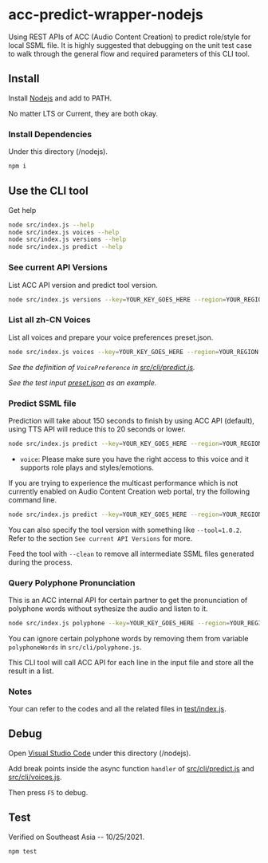 # acc-predict-wrapper-nodejs

Using REST APIs of ACC (Audio Content Creation) to predict role/style for local SSML file.
It is highly suggested that debugging on the unit test case to walk through the general flow and required parameters of this CLI tool.

## Install

Install [Nodejs](https://nodejs.org/en/) and add to PATH.

No matter LTS or Current, they are both okay.

### Install Dependencies

Under this directory (/nodejs).

```bash
npm i
```

## Use the CLI tool

Get help

```bash
node src/index.js --help
node src/index.js voices --help
node src/index.js versions --help
node src/index.js predict --help
```

### See current API Versions

List ACC API version and predict tool version.

```bash
node src/index.js versions --key=YOUR_KEY_GOES_HERE --region=YOUR_REGION
```

### List all zh-CN Voices

List all voices and prepare your voice preferences preset.json.

```bash
node src/index.js voices --key=YOUR_KEY_GOES_HERE --region=YOUR_REGION
```

*See the definition of `VoicePreference` in [src/cli/predict.js](https://github.com/pseudocc/acc-predict-wrapper/blob/main/nodejs/src/cli/predict.js#L104).*

*See the test input [preset.json](https://github.com/pseudocc/acc-predict-wrapper/blob/main/test/preset.json) as an example.*

### Predict SSML file

Prediction will take about 150 seconds to finish by using ACC API (default), using TTS API will reduce this to 20 seconds or lower.

```bash
node src/index.js predict --key=YOUR_KEY_GOES_HERE --region=YOUR_REGION --input=YOUR_SSML.xml --output=OUTPUT_DIRECTORY --voice=YOUR_FAVORITE_VOICE --api=tts
```

  - `voice`: Please make sure you have the right access to this voice
    and it supports role plays and styles/emotions.

If you are trying to experience the multicast performance which is not currently enabled on Audio Content Creation web portal, try the following command line.

```bash
node src/index.js predict --key=YOUR_KEY_GOES_HERE --region=YOUR_REGION --input=YOUR_SSML.xml --output=OUTPUT_DIRECTORY --preferences=YOUR_PRESET.json
```

You can also specify the tool version with something like `--tool=1.0.2`. Refer to the section `See current API Versions` for more.

Feed the tool with `--clean` to remove all intermediate SSML files generated during the process.

### Query Polyphone Pronunciation

This is an ACC internal API for certain partner to get the pronunciation of polyphone words without sythesize the audio and listen to it.

```bash
node src/index.js polyphone --key=YOUR_KEY_GOES_HERE --region=YOUR_REGION --input=YOUR_TEXT.txt --output=OUTPUT_JSON
```

You can ignore certain polyphone words by removing them from variable `polyphoneWords` in `src/cli/polyphone.js`.

This CLI tool will call ACC API for each line in the input file and store all the result in a list.

### Notes

Your can refer to the codes and all the related files in [test/index.js](https://github.com/pseudocc/acc-predict-wrapper/blob/main/nodejs/test/index.js).

## Debug

Open [Visual Studio Code](https://code.visualstudio.com/) under this directory (/nodejs).

Add break points inside the async function `handler` of [src/cli/predict.js](https://github.com/pseudocc/acc-predict-wrapper/blob/main/nodejs/src/cli/predict.js#L56) and [src/cli/voices.js](https://github.com/pseudocc/acc-predict-wrapper/blob/main/nodejs/src/cli/voices.js#L13).  

Then press `F5` to debug.

## Test

Verified on Southeast Asia -- 10/25/2021.

```
npm test
```
